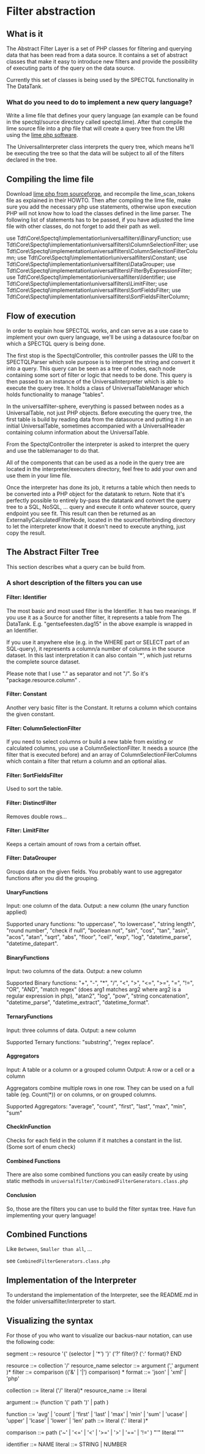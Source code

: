 Filter abstraction
==================

What is it
----------

The Abstract Filter Layer is a set of PHP classes for filtering and querying data that has been read from a data source. It contains a set of abstract classes that make it easy to introduce new filters and provide the possibility of executing parts of the query on the data source.

Currently this set of classes is being used by the SPECTQL functionality in The DataTank.

### What do you need to do to implement a new query language?
Write a lime file that defines your query language (an example can be found in the spectql/source directory called spectql.lime). After that compile the lime source file into a php file that will create a query tree from the URI using the [lime php software](http://sourceforge.net/projects/lime-php/).

The UniversalInterpreter class interprets the query tree, which means he'll be executing the tree so that the data will be subject to all of the filters declared in the tree.

Compiling the lime file
-----------------------

Download [lime php from sourceforge](http://sourceforge.net/projects/lime-php/), and recompile the lime\_scan\_tokens file as explained in their HOWTO. Then after compiling the lime file, make sure you add the necessary php use statements, otherwise upon execution PHP will not know how to load the classes defined in the lime parser. The following list of statements has to be passed, if you have adjusted the lime file with other classes, do not forget to add their path as well.

use Tdt\Core\Spectql\implementation\universalfilters\BinaryFunction;
use Tdt\Core\Spectql\implementation\universalfilters\ColumnSelectionFilter;
use Tdt\Core\Spectql\implementation\universalfilters\ColumnSelectionFilterColumn;
use Tdt\Core\Spectql\implementation\universalfilters\Constant;
use Tdt\Core\Spectql\implementation\universalfilters\DataGrouper;
use Tdt\Core\Spectql\implementation\universalfilters\FilterByExpressionFilter;
use Tdt\Core\Spectql\implementation\universalfilters\Identifier;
use Tdt\Core\Spectql\implementation\universalfilters\LimitFilter;
use Tdt\Core\Spectql\implementation\universalfilters\SortFieldsFilter;
use Tdt\Core\Spectql\implementation\universalfilters\SortFieldsFilterColumn;

Flow of execution
-----------------

In order to explain how SPECTQL works, and can serve as a use case to implement your own query language, we'll be using a datasource foo/bar on which a SPECTQL query is being done.


The first stop is the SpectqlController, this controller passes the URI to the SPECTQLParser which sole purpose is to interpret the string and convert it into a query. This query can be seen as a tree of nodes, each node containing some sort of filter or logic that needs to be done. This query is then passed to an instance of the UniversalInterpreter which is able to execute the query tree. It holds a class of UniversalTableManager which holds functionality to manage "tables".

In the universalfilter-sphere, everything is passed between nodes as a UniversalTable, not just PHP objects. Before executing the query tree, the first table is build by reading data from the datasource and putting it in an initial UniversalTable, sometimes accompanied with a UniversalHeader containing column information about the UniversalTable.

From the SpectqlController the interpreter is asked to interpret the query and use the tablemanager to do that.

All of the components that can be used as a node in the query tree are located in the interpreter/executers directory, feel free to add your own and use them in your lime file.

Once the interpreter has done its job, it returns a table which then needs to be converted into a PHP object for the datatank to return. Note that it's perfectly possible to entirely by-pass the datatank and convert the query tree to a SQL, NoSQL, ... query and execute it onto whatever source, query endpoint you see fit. This result can then be returned as an ExternallyCalculatedFilterNode, located in the sourcefilterbinding directory to let the interpreter know that it doesn't need to execute anything, just copy the result.


The Abstract Filter Tree
------------------------

This section describes what a query can be build from.

### A short description of the filters you can use

#### Filter: Identifier
The most basic and most used filter is the Identifier. It has two meanings.
If you use it as a Source for another filter, it represents a table from The DataTank.
E.g. "gentsefeesten.dag15" in the above example is wrapped in an Identifier.

If you use it anywhere else (e.g. in the WHERE part or SELECT part of an SQL-query), it represents a column/a number of columns in the source dataset. In this last interpretation it can also contain '*', which just returns the complete source dataset.

Please note that I use "." as separator and not "/". So it's "package.resource.column" .

#### Filter: Constant
Another very basic filter is the Constant. It returns a column which contains the given constant.

#### Filter: ColumnSelectionFilter
If you need to select columns or build a new table from existing or calculated columns, you use a ColumnSelectionFilter. It needs a source (the filter that is executed before) and an array of ColumnSelectionFilerColumns which contain a filter that return a column and an optional alias.

#### Filter: SortFieldsFilter
Used to sort the table.

#### Filter: DistinctFilter
Removes double rows...

#### Filter: LimitFilter
Keeps a certain amount of rows from a certain offset.

#### Filter: DataGrouper
Groups data on the given fields. You probably want to use aggregator functions after you did the grouping.

#### UnaryFunctions
Input: one column of the data.
Output: a new column (the unary function applied)

Supported unary functions: "to uppercase", "to lowercase", "string length", "round number", "check if null", "boolean not", "sin", "cos", "tan", "asin", "acos", "atan", "sqrt", "abs", "floor", "ceil", "exp", "log", "datetime_parse", "datetime_datepart".

#### BinaryFunctions
Input: two columns of the data.
Output: a new column

Supported Binary functions: "+", "-", "*", "/", "<", ">", "<=", ">=", "=", "!=", "OR", "AND", "match regex" (does arg1 matches arg2 where arg2 is a regular expression in php), "atan2", "log", "pow", "string concatenation", "datetime_parse", "datetime_extract", "datetime_format".

#### TernaryFunctions
Input: three columns of data.
Output: a new column

Supported Ternary functions: "substring", "regex replace".

#### Aggregators
Input: A table or a column or a grouped column
Output: A row or a cell or a column

Aggregators combine multiple rows in one row. They can be used on a full table (eg. Count(*)) or on columns, or on grouped columns.

Supported Aggregators: "average", "count", "first", "last", "max", "min", "sum"

#### CheckInFunction
Checks for each field in the column if it matches a constant in the list.
(Some sort of enum check)

#### Combined Functions
There are also some combined functions you can easily create by using static methods in ``universalfilter/CombinedFilterGenerators.class.php``


#### Conclusion
So, those are the filters you can use to build the filter syntax tree. Have fun implementing your query language!

Combined Functions
------------------

Like `Between`, `Smaller than all`, ...

see `CombinedFilterGenerators.class.php`

Implementation of the Interpreter
---------------------------------
To understand the implementation of the Interpreter, see the README.md in the folder universalfilter/interpreter to start.

Visualizing the syntax
-----------------------

For those of you who want to visualize our backus-naur notation, can use the following code:

segment             ::= resource '{' (selector | '*') '}' ('?' filter)? (':' format)? END

resource             ::= collection '/' resource_name
selector              ::= argument (',' argument )*
filter                   ::= comparison (('&' | '|') comparison) *
format                ::= 'json' | 'xml' | 'php'

collection            ::= literal ('/' literal)*
resource_name   ::= literal

argument            ::= (function '(' path ')' | path )

function              ::= 'avg' | 'count' | 'first' | 'last' | 'max' | 'min' | 'sum' | 'ucase' | 'upper' | 'lcase' | 'lower' | 'len'
path                   ::= literal ('.' literal )*

comparison        ::= path ('~'  | '<=' | '<' | '>=' |  '>' | '==' | '!=' ) "'" literal "'"

identifier            ::= NAME
literal                 ::= STRING | NUMBER
